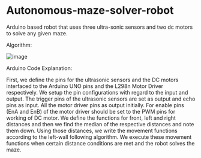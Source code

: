 # Autonomous-maze-solver-robot
Arduino based robot that uses three ultra-sonic sensors and two dc motors to solve any given maze.



Algorithm:

![image](https://user-images.githubusercontent.com/103918812/230790262-0e9afe62-ffdf-4611-b4ec-ae32612b259f.png)



Arduino Code Explanation:

First, we define the pins for the ultrasonic sensors and the DC motors interfaced to the Arduino UNO pins and the L298n Motor Driver respectively.
We setup the pin configurations with regard to the input and output. The trigger pins of the ultrasonic sensors are set as output and echo pins as input. All the motor driver pins as output initially.
For enable pins (EnA and EnB) of the motor driver should be set to the PWM pins for working of DC motor.
We define the functions for front, left and right distances and then we find the median of the respective distances and note them down.
Using those distances, we write the movement functions according to the left-wall following algorithm. 
We execute these movement functions when certain distance conditions are met and the robot solves the maze.
